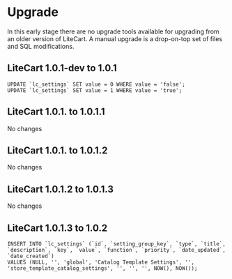 # Upgrade #

In this early stage there are no upgrade tools available for upgrading from an older version of LiteCart. A manual upgrade is a drop-on-top set of files and SQL modifications.

## LiteCart 1.0.1-dev to 1.0.1 ##
	UPDATE `lc_settings` SET value = 0 WHERE value = 'false';
	UPDATE `lc_settings` SET value = 1 WHERE value = 'true';

## LiteCart 1.0.1. to 1.0.1.1 ##

  No changes

## LiteCart 1.0.1. to 1.0.1.2 ##

  No changes

## LiteCart 1.0.1.2 to 1.0.1.3 ##

  No changes

## LiteCart 1.0.1.3 to 1.0.2 ##
  
	INSERT INTO `lc_settings` (`id`, `setting_group_key`, `type`, `title`, `description`, `key`, `value`, `function`, `priority`, `date_updated`, `date_created`)
	VALUES (NULL, '', 'global', 'Catalog Template Settings', '', 'store_template_catalog_settings', '', '', '', NOW(), NOW());
  
